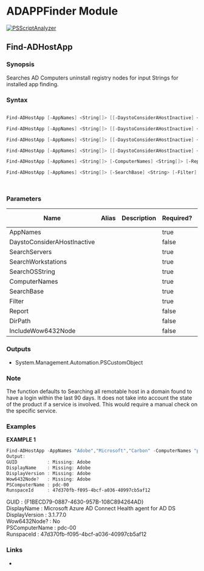 # ADAPPFinder Module
[![PSScriptAnalyzer](https://github.com/CriticalSolutionsNetwork/ADAppFinder/actions/workflows/powershell.yml/badge.svg)](https://github.com/CriticalSolutionsNetwork/ADAppFinder/actions/workflows/powershell.yml)
## Find-ADHostApp
### Synopsis
Searches AD Computers uninstall registry nodes for input Strings for installed app finding.
### Syntax
```powershell

Find-ADHostApp [-AppNames] <String[]> [[-DaystoConsiderAHostInactive] <Int32>] [-SearchServers] [-Report] [-DirPath <String>] [-IncludeWow6432Node] [<CommonParameters>]

Find-ADHostApp [-AppNames] <String[]> [[-DaystoConsiderAHostInactive] <Int32>] [-Report] [-DirPath <String>] [-IncludeWow6432Node] [<CommonParameters>]

Find-ADHostApp [-AppNames] <String[]> [[-DaystoConsiderAHostInactive] <Int32>] [-SearchOSString] <String> [-Report] [-DirPath <String>] [-IncludeWow6432Node] [<CommonParameters>]

Find-ADHostApp [-AppNames] <String[]> [[-DaystoConsiderAHostInactive] <Int32>] [-SearchWorkstations] [-Report] [-DirPath <String>] [-IncludeWow6432Node] [<CommonParameters>]

Find-ADHostApp [-AppNames] <String[]> [-ComputerNames] <String[]> [-Report] [-DirPath <String>] [-IncludeWow6432Node] [<CommonParameters>]

Find-ADHostApp [-AppNames] <String[]> [-SearchBase] <String> [-Filter] <String> [-Report] [-DirPath <String>] [-IncludeWow6432Node] [<CommonParameters>]




```
### Parameters
| Name  | Alias  | Description | Required? | Pipeline Input | Default Value |
| - | - | - | - | - | - |
| <nobr>AppNames</nobr> |  |  | true | false |  |
| <nobr>DaystoConsiderAHostInactive</nobr> |  |  | false | false | 90 |
| <nobr>SearchServers</nobr> |  |  | true | false | False |
| <nobr>SearchWorkstations</nobr> |  |  | true | false | False |
| <nobr>SearchOSString</nobr> |  |  | true | false |  |
| <nobr>ComputerNames</nobr> |  |  | true | false |  |
| <nobr>SearchBase</nobr> |  |  | true | false |  |
| <nobr>Filter</nobr> |  |  | true | false | \* |
| <nobr>Report</nobr> |  |  | false | false | False |
| <nobr>DirPath</nobr> |  |  | false | false | C:\\Temp\\ |
| <nobr>IncludeWow6432Node</nobr> |  |  | false | false | False |
### Outputs
 - System.Management.Automation.PSCustomObject

### Note
The function defaults to Searching all remotable host in a domain found to have a login within the last 90 days. It does not take into account the state of the product if a service is involved. This would require a manual check on the specific service.

### Examples
**EXAMPLE 1**
```powershell
Find-ADHostApp -AppNames "Adobe","Microsoft","Carbon" -ComputerNames "pdc-00","pdc-ha-00" -IncludeWow6432Node
Output:
GUID           : Missing: Adobe
DisplayName    : Missing: Adobe
DisplayVersion : Missing: Adobe
Wow6432Node?   : Missing: Adobe
PSComputerName : pdc-00
RunspaceId     : 47d370fb-f095-4bcf-a036-40997cb5af12
```
GUID           : \{F1BECD79-0887-4630-957B-108C894264AD\}  
DisplayName    : Microsoft Azure AD Connect Health agent for AD DS  
DisplayVersion : 3.1.77.0  
Wow6432Node?   : No  
PSComputerName : pdc-00  
RunspaceId     : 47d370fb-f095-4bcf-a036-40997cb5af12

### Links

 - 
